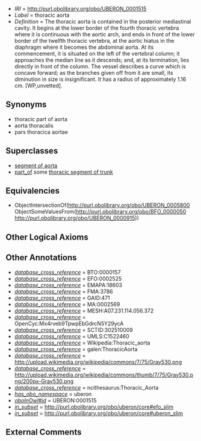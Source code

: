  * *IRI* = http://purl.obolibrary.org/obo/UBERON_0001515
 * *Label* = thoracic aorta
 * *Definition* = The thoracic aorta is contained in the posterior mediastinal cavity. It begins at the lower border of the fourth thoracic vertebra where it is continuous with the aortic arch, and ends in front of the lower border of the twelfth thoracic vertebra, at the aortic hiatus in the diaphragm where it becomes the abdominal aorta. At its commencement, it is situated on the left of the vertebral column; it approaches the median line as it descends; and, at its termination, lies directly in front of the column. The vessel describes a curve which is concave forward; as the branches given off from it are small, its diminution in size is insignificant. It has a radius of approximately 1.16 cm. [WP,unvetted].

## Synonyms

 * thoracic part of aorta
 * aorta thoracalis
 * pars thoracica aortae

## Superclasses

 * [segment of aorta](../../UBERON/00/UBERON_0005800.md)
 * [part_of](../../BFO/50/BFO_0000050.md) some [thoracic segment of trunk](../../UBERON/15/UBERON_0000915.md)

## Equivalencies

 * ObjectIntersectionOf(<http://purl.obolibrary.org/obo/UBERON_0005800> ObjectSomeValuesFrom(<http://purl.obolibrary.org/obo/BFO_0000050> <http://purl.obolibrary.org/obo/UBERON_0000915>))

## Other Logical Axioms


## Other Annotations

 * *[database_cross_reference](../../ef/oboInOwl#hasDbXref.md)* = BTO:0000157
 * *[database_cross_reference](../../ef/oboInOwl#hasDbXref.md)* = EFO:0002525
 * *[database_cross_reference](../../ef/oboInOwl#hasDbXref.md)* = EMAPA:18603
 * *[database_cross_reference](../../ef/oboInOwl#hasDbXref.md)* = FMA:3786
 * *[database_cross_reference](../../ef/oboInOwl#hasDbXref.md)* = GAID:471
 * *[database_cross_reference](../../ef/oboInOwl#hasDbXref.md)* = MA:0002569
 * *[database_cross_reference](../../ef/oboInOwl#hasDbXref.md)* = MESH:A07.231.114.056.372
 * *[database_cross_reference](../../ef/oboInOwl#hasDbXref.md)* = OpenCyc:Mx4rveb9TpwpEbGdrcN5Y29ycA
 * *[database_cross_reference](../../ef/oboInOwl#hasDbXref.md)* = SCTID:302510009
 * *[database_cross_reference](../../ef/oboInOwl#hasDbXref.md)* = UMLS:C1522460
 * *[database_cross_reference](../../ef/oboInOwl#hasDbXref.md)* = Wikipedia:Thoracic_aorta
 * *[database_cross_reference](../../ef/oboInOwl#hasDbXref.md)* = galen:ThoracicAorta
 * *[database_cross_reference](../../ef/oboInOwl#hasDbXref.md)* = http://upload.wikimedia.org/wikipedia/commons/7/75/Gray530.png
 * *[database_cross_reference](../../ef/oboInOwl#hasDbXref.md)* = http://upload.wikimedia.org/wikipedia/commons/thumb/7/75/Gray530.png/200px-Gray530.png
 * *[database_cross_reference](../../ef/oboInOwl#hasDbXref.md)* = ncithesaurus:Thoracic_Aorta
 * *[has_obo_namespace](../../ce/oboInOwl#hasOBONamespace.md)* = uberon
 * *[oboInOwl#id](../../id/oboInOwl#id.md)* = UBERON:0001515
 * *[in_subset](../../et/oboInOwl#inSubset.md)* = http://purl.obolibrary.org/obo/uberon/core#efo_slim
 * *[in_subset](../../et/oboInOwl#inSubset.md)* = http://purl.obolibrary.org/obo/uberon/core#uberon_slim

## External Comments

